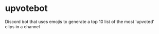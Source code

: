# upvotebot
Discord bot that uses emojis to generate a top 10 list of the most 'upvoted' clips in a channel
